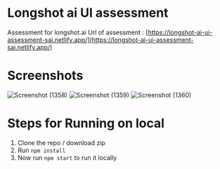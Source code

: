 # Longshot ai  UI assessment

Assessment for longshot.ai
Url of assessment : [https://longshot-ai-ui-assessment-sai.netlify.app/](https://longshot-ai-ui-assessment-sai.netlify.app/)

# Screenshots
![Screenshot (1358)](https://user-images.githubusercontent.com/56087847/236684674-2200f8d5-2ad8-463b-9d28-44bb1f025799.png)
![Screenshot (1359)](https://user-images.githubusercontent.com/56087847/236684680-dcd110a7-c278-487c-8190-0cd09b3efdc9.png)
![Screenshot (1360)](https://user-images.githubusercontent.com/56087847/236684681-c1fbf40a-ea69-4e49-9a38-b6507d6419ba.png)


# Steps for Running on  local

1. Clone the repo / download zip
2. Run `npm install`
3. Now run `npm start` to run it locally
